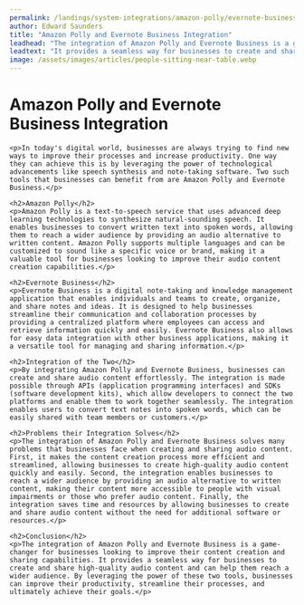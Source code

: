 ```yaml
---
permalink: /landings/system-integrations/amazon-polly/evernote-business
author: Edward Saunders
title: "Amazon Polly and Evernote Business Integration"
leadhead: "The integration of Amazon Polly and Evernote Business is a game-changer for businesses looking to improve their content creation and sharing capabilities"
leadtext: "It provides a seamless way for businesses to create and share high-quality audio content and can help them reach a wider audience. By leveraging the power of these two tools, businesses can improve their productivity, streamline their processes, and ultimately achieve their goals."
image: /assets/images/articles/people-sitting-near-table.webp
---
```

<div class="arttext">	<h1>Amazon Polly and Evernote Business Integration</h1>

	<p>In today's digital world, businesses are always trying to find new ways to improve their processes and increase productivity. One way they can achieve this is by leveraging the power of technological advancements like speech synthesis and note-taking software. Two such tools that businesses can benefit from are Amazon Polly and Evernote Business.</p>

	<h2>Amazon Polly</h2>
	<p>Amazon Polly is a text-to-speech service that uses advanced deep learning technologies to synthesize natural-sounding speech. It enables businesses to convert written text into spoken words, allowing them to reach a wider audience by providing an audio alternative to written content. Amazon Polly supports multiple languages and can be customized to sound like a specific voice or brand, making it a valuable tool for businesses looking to improve their audio content creation capabilities.</p>

	<h2>Evernote Business</h2>
	<p>Evernote Business is a digital note-taking and knowledge management application that enables individuals and teams to create, organize, and share notes and ideas. It is designed to help businesses streamline their communication and collaboration processes by providing a centralized platform where employees can access and retrieve information quickly and easily. Evernote Business also allows for easy data integration with other business applications, making it a versatile tool for managing and sharing information.</p>

	<h2>Integration of the Two</h2>
	<p>By integrating Amazon Polly and Evernote Business, businesses can create and share audio content effortlessly. The integration is made possible through APIs (application programming interfaces) and SDKs (software development kits), which allow developers to connect the two platforms and enable them to work together seamlessly. The integration enables users to convert text notes into spoken words, which can be easily shared with team members or customers.</p>

	<h2>Problems their Integration Solves</h2>
	<p>The integration of Amazon Polly and Evernote Business solves many problems that businesses face when creating and sharing audio content. First, it makes the content creation process more efficient and streamlined, allowing businesses to create high-quality audio content quickly and easily. Second, the integration enables businesses to reach a wider audience by providing an audio alternative to written content, making their content more accessible to people with visual impairments or those who prefer audio content. Finally, the integration saves time and resources by allowing businesses to create and share audio content without the need for additional software or resources.</p>

	<h2>Conclusion</h2>
	<p>The integration of Amazon Polly and Evernote Business is a game-changer for businesses looking to improve their content creation and sharing capabilities. It provides a seamless way for businesses to create and share high-quality audio content and can help them reach a wider audience. By leveraging the power of these two tools, businesses can improve their productivity, streamline their processes, and ultimately achieve their goals.</p>
</div>